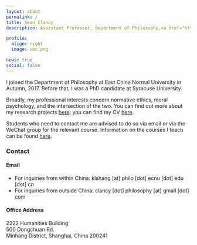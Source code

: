```yaml
---
layout: about
permalink: /
title: Sean Clancy
description: Assistant Professor, Department of Philosophy,<a href="http://english.ecnu.edu.cn/"> East China Normal University</a>.

profile:
  align: right
  image: smc.png

news: true
social: false
---
```


I joined the Department of Philosophy at East China Normal University in Autumn, 2017. Before that, I was a PhD candidate at Syracuse University.

Broadly, my professional interests concern normative ethics, moral psychology, and the intersection of the two. You can find out more about my research projects <a href="/projects/">here</a>; you can find my CV <a href="{{ site.baseurl }}/assets/Sean%20Clancy%20-%20July%202019%20CV%20-%20Short.pdf">here</a>.

Students who need to contact me are advised to do so via email or via the WeChat group for the relevant course. Information on the courses I teach can be found <a href="https://sean-clancy.github.io/teaching/">here</a>.

### Contact

#### Email

- For inquiries from within China: klshang [at] philo [dot] ecnu [dot] edu [dot] cn
- For inquiries from outside China: clancy [dot] philosophy [at] gmail [dot] com

#### Office Address

2222 Humanities Building  
500 Dongchuan Rd.  
Minhang District, Shanghai, China 200241
